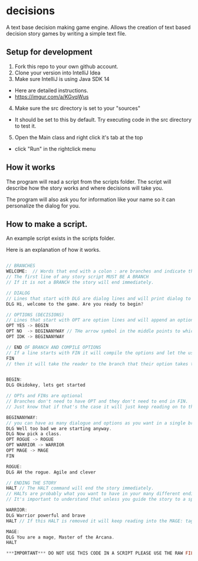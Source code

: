 # decisions
A text base decision making game engine.
Allows the creation of text based decision story games by writing a simple text file. 

## Setup for development
1. Fork this repo to your own github account.
2. Clone your version into IntelliJ Idea
3. Make sure IntelliJ is using Java SDK 14
  - Here are detailed instructions.
  - https://imgur.com/a/KGvqWus
4. Make sure the src directory is set to your "sources"
  - It should be set to this by default. Try executing code in the src directory to test it. 
5. Open the Main class and right click it's tab at the top
  - click "Run" in the rightclick menu


## How it works
The program will read a script from the scripts folder.
The script will describe how the story works and where decisions will take you.

The program will also ask you for information like your name so it can personalize the dialog for you.


## How to make a script.

An example script exists in the scripts folder.

Here is an explanation of how it works. 

```C

// BRANCHES
WELCOME:  // Words that end with a colon : are branches and indicate the start of a story branch.
// The first line of any story script MUST BE A BRANCH
// If it is not a BRANCH the story will end immediately. 

// DIALOG
// Lines that start with DLG are dialog lines and will print dialog to the screen.
DLG Hi, welcome to the game. Are you ready to begin? 

// OPTIONS (DECISIONS)
// Lines that start with OPT are option lines and will append an option to be compiled and shown to the user.
OPT YES -> BEGIN   
OPT NO  -> BEGINANYWAY // THe arrow symbol in the middle points to which tag this option will take you to. 
OPT IDK -> BEGINANYWAY 

// END OF BRANCH AND COMPILE OPTIONS
// If a line starts with FIN it will compile the options and let the user choose one
FIN 
// then it will take the reader to the branch that their option takes them to.


BEGIN:
DLG Okidokey, lets get started 

// OPTs and FINs are optional
// Branches don't need to have OPT and they don't need to end in FIN.
// Just know that if that's the case it will just keep reading on to the next line. 

BEGINANYWAY:
// you can have as many dialogue and options as you want in a single branch. 
DLG Well too bad we are starting anyway.
DLG Now pick a class.
OPT ROGUE -> ROGUE
OPT WARRIOR -> WARRIOR
OPT MAGE -> MAGE
FIN

ROGUE:
DLG AH the rogue. Agile and clever

// ENDING THE STORY
HALT // The HALT command will end the story immediately. 
// HALTs are probably what you want to have in your many different endings to your story or if the user dies.
// It's important to understand that unless you guide the story to a specific branch it will just keep reading on.

WARRIOR:
DLG Warrior powerful and brave
HALT // If this HALT is removed it will keep reading into the MAGE: tag.

MAGE:
DLG You are a mage, Master of the Arcana.
HALT

***IMPORTANT*** DO NOT USE THIS CODE IN A SCRIPT PLEASE USE THE RAW FILE UNDER THE /scripts FOLDER. THIS CODE WILL BREAK
```
